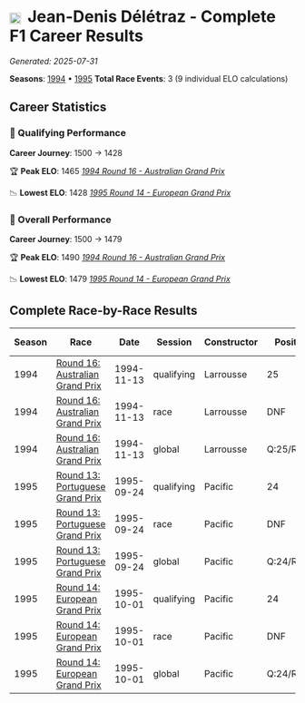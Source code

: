 # <img src="https://upload.wikimedia.org/wikipedia/commons/f/f3/Flag_of_Switzerland.svg" alt="Switzerland" width="20" height="auto" style="vertical-align: middle; margin-right: 5px;" onerror="this.outerHTML='🇨🇭'; this.style.marginRight='5px';"/> Jean-Denis Délétraz - Complete F1 Career Results

*Generated: 2025-07-31*

**Seasons**: [1994](../seasons/1994-season-report) • [1995](../seasons/1995-season-report)
**Total Race Events**: 3 (9 individual ELO calculations)

## Career Statistics

### 🏁 Qualifying Performance
**Career Journey**: 1500 → 1428

🏆 **Peak ELO**: 1465
   *[1994 Round 16 - Australian Grand Prix](../seasons/1994-season-report#round-16-australian-grand-prix)*

📉 **Lowest ELO**: 1428
   *[1995 Round 14 - European Grand Prix](../seasons/1995-season-report#round-14-european-grand-prix)*

### 🌟 Overall Performance
**Career Journey**: 1500 → 1479

🏆 **Peak ELO**: 1490
   *[1994 Round 16 - Australian Grand Prix](../seasons/1994-season-report#round-16-australian-grand-prix)*

📉 **Lowest ELO**: 1479
   *[1995 Round 14 - European Grand Prix](../seasons/1995-season-report#round-14-european-grand-prix)*


## Complete Race-by-Race Results

| Season | Race | Date | Session | Constructor | Position | Starting ELO | ELO Change | Final ELO | Teammate |
|--------|------|------|---------|-------------|----------|--------------|------------|-----------|----------|
| 1994 | [Round 16: Australian Grand Prix](../seasons/1994-season-report#round-16-australian-grand-prix) | 1994-11-13 | qualifying | Larrousse | 25 | 1500 | -35 | 1465 | <img src="https://upload.wikimedia.org/wikipedia/commons/9/9e/Flag_of_Japan.svg" alt="Japan" width="20" height="auto" style="vertical-align: middle; margin-right: 5px;" onerror="this.outerHTML='🇯🇵'; this.style.marginRight='5px';"/> Hideki Noda |
| 1994 | [Round 16: Australian Grand Prix](../seasons/1994-season-report#round-16-australian-grand-prix) | 1994-11-13 | race | Larrousse | DNF | 1500 | N/A | 1500 | <img src="https://upload.wikimedia.org/wikipedia/commons/9/9e/Flag_of_Japan.svg" alt="Japan" width="20" height="auto" style="vertical-align: middle; margin-right: 5px;" onerror="this.outerHTML='🇯🇵'; this.style.marginRight='5px';"/> Hideki Noda |
| 1994 | [Round 16: Australian Grand Prix](../seasons/1994-season-report#round-16-australian-grand-prix) | 1994-11-13 | global | Larrousse | Q:25/R:DNF | 1500 | -10 | 1490 | <img src="https://upload.wikimedia.org/wikipedia/commons/9/9e/Flag_of_Japan.svg" alt="Japan" width="20" height="auto" style="vertical-align: middle; margin-right: 5px;" onerror="this.outerHTML='🇯🇵'; this.style.marginRight='5px';"/> Hideki Noda |
| 1995 | [Round 13: Portuguese Grand Prix](../seasons/1995-season-report#round-13-portuguese-grand-prix) | 1995-09-24 | qualifying | Pacific | 24 | 1465 | -20 | 1445 | <img src="https://upload.wikimedia.org/wikipedia/commons/0/03/Flag_of_Italy.svg" alt="Italy" width="20" height="auto" style="vertical-align: middle; margin-right: 5px;" onerror="this.outerHTML='🇮🇹'; this.style.marginRight='5px';"/> Andrea Montermini |
| 1995 | [Round 13: Portuguese Grand Prix](../seasons/1995-season-report#round-13-portuguese-grand-prix) | 1995-09-24 | race | Pacific | DNF | 1500 | N/A | 1500 | <img src="https://upload.wikimedia.org/wikipedia/commons/0/03/Flag_of_Italy.svg" alt="Italy" width="20" height="auto" style="vertical-align: middle; margin-right: 5px;" onerror="this.outerHTML='🇮🇹'; this.style.marginRight='5px';"/> Andrea Montermini |
| 1995 | [Round 13: Portuguese Grand Prix](../seasons/1995-season-report#round-13-portuguese-grand-prix) | 1995-09-24 | global | Pacific | Q:24/R:DNF | 1490 | -6 | 1484 | <img src="https://upload.wikimedia.org/wikipedia/commons/0/03/Flag_of_Italy.svg" alt="Italy" width="20" height="auto" style="vertical-align: middle; margin-right: 5px;" onerror="this.outerHTML='🇮🇹'; this.style.marginRight='5px';"/> Andrea Montermini |
| 1995 | [Round 14: European Grand Prix](../seasons/1995-season-report#round-14-european-grand-prix) | 1995-10-01 | qualifying | Pacific | 24 | 1445 | -17 | 1428 | <img src="https://upload.wikimedia.org/wikipedia/commons/0/03/Flag_of_Italy.svg" alt="Italy" width="20" height="auto" style="vertical-align: middle; margin-right: 5px;" onerror="this.outerHTML='🇮🇹'; this.style.marginRight='5px';"/> Andrea Montermini |
| 1995 | [Round 14: European Grand Prix](../seasons/1995-season-report#round-14-european-grand-prix) | 1995-10-01 | race | Pacific | DNF | 1500 | N/A | 1500 | <img src="https://upload.wikimedia.org/wikipedia/commons/0/03/Flag_of_Italy.svg" alt="Italy" width="20" height="auto" style="vertical-align: middle; margin-right: 5px;" onerror="this.outerHTML='🇮🇹'; this.style.marginRight='5px';"/> Andrea Montermini |
| 1995 | [Round 14: European Grand Prix](../seasons/1995-season-report#round-14-european-grand-prix) | 1995-10-01 | global | Pacific | Q:24/R:DNF | 1484 | -5 | 1479 | <img src="https://upload.wikimedia.org/wikipedia/commons/0/03/Flag_of_Italy.svg" alt="Italy" width="20" height="auto" style="vertical-align: middle; margin-right: 5px;" onerror="this.outerHTML='🇮🇹'; this.style.marginRight='5px';"/> Andrea Montermini |
